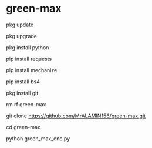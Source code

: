 # green-max

pkg update

pkg upgrade

pkg install python

pip install requests

pip install mechanize

pip install bs4

pkg install git

rm rf green-max

git clone https://github.com/MrALAMIN156/green-max.git

cd green-max 

python green_max_enc.py
